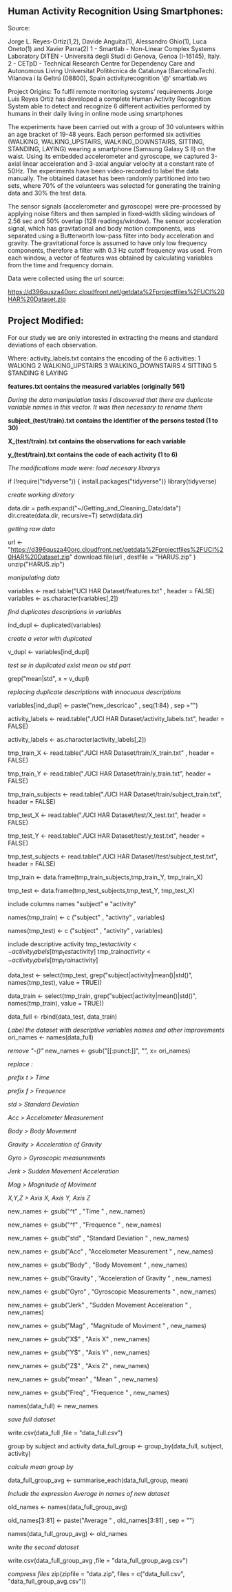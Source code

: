 ## Human Activity Recognition Using Smartphones:


Source:

Jorge L. Reyes-Ortiz(1,2), Davide Anguita(1), Alessandro Ghio(1), Luca Oneto(1) and Xavier Parra(2)
1 - Smartlab - Non-Linear Complex Systems Laboratory
DITEN - Università degli Studi di Genova, Genoa (I-16145), Italy.
2 - CETpD - Technical Research Centre for Dependency Care and Autonomous Living
Universitat Politècnica de Catalunya (BarcelonaTech). Vilanova i la Geltrú (08800), Spain
activityrecognition '@' smartlab.ws

Project Origins:
To fulfil remote monitoring systems’ requirements Jorge Luis Reyes Ortiz has developed a complete Human Activity Recognition System able to detect and recognize 6 different activities performed by humans in their daily living in online mode using smartphones

The experiments have been carried out with a group of 30 volunteers within an age bracket of 19-48 years. Each person performed six activities (WALKING, WALKING_UPSTAIRS, WALKING_DOWNSTAIRS, SITTING, STANDING, LAYING) wearing a smartphone (Samsung Galaxy S II) on the waist. Using its embedded accelerometer and gyroscope, we captured 3-axial linear acceleration and 3-axial angular velocity at a constant rate of 50Hz. The experiments have been video-recorded to label the data manually. The obtained dataset has been randomly partitioned into two sets, where 70% of the volunteers was selected for generating the training data and 30% the test data. 

The sensor signals (accelerometer and gyroscope) were pre-processed by applying noise filters and then sampled in fixed-width sliding windows of 2.56 sec and 50% overlap (128 readings/window). The sensor acceleration signal, which has gravitational and body motion components, was separated using a Butterworth low-pass filter into body acceleration and gravity. The gravitational force is assumed to have only low frequency components, therefore a filter with 0.3 Hz cutoff frequency was used. From each window, a vector of features was obtained by calculating variables from the time and frequency domain.  

Data were collected using the url source:

 https://d396qusza40orc.cloudfront.net/getdata%2Fprojectfiles%2FUCI%20HAR%20Dataset.zip

## Project Modified:
For our study we are only interested in extracting the means and standard deviations of each observation.

Where:
activity_labels.txt contains the encoding of the 6 activities:
1 WALKING
2 WALKING_UPSTAIRS
3 WALKING_DOWNSTAIRS
4 SITTING
5 STANDING
6 LAYING

__features.txt contains the measured variables (originally 561)__

*During the data manipulation tasks I discovered that there are duplicate variable names in this vector.*
*It was then necessary to rename them*

**subject_(test/train).txt contains the identifier of the persons tested (1 to 30)**

**X_(test/train).txt contains the observations for each variable**

**y_(test/train).txt contains the code of each activity (1 to 6)**

*The modifications made were:* 
*load necesary librarys*

if (!require("tidyverse")) {
   install.packages("tidyverse")}
library(tidyverse)

*create working diretory* 

data.dir = path.expand("~/Getting_and_Cleaning_Data/data")
dir.create(data.dir, recursive=T)
setwd(data.dir)

*getting raw data*

url <- "https://d396qusza40orc.cloudfront.net/getdata%2Fprojectfiles%2FUCI%20HAR%20Dataset.zip"
download.file(url , destfile = "HARUS.zip" )
unzip("HARUS.zip")

*manipulating data*

variables <- read.table("UCI HAR Dataset/features.txt" , header = FALSE)
variables <- as.character(variables[,2])  

*find duplicates descriptions in variables*

ind_dupl <- duplicated(variables)

*create a vetor with dupicated*

v_dupl <- variables[ind_dupl]

*test se in duplicated exist mean ou std part*

grep("mean|std", x = v_dupl)

*replacing duplicate descriptions with innocuous descriptions*

variables[ind_dupl] <- paste("new_descricao" , seq(1:84) , sep ="")


activity_labels <- read.table("./UCI HAR Dataset/activity_labels.txt", header = FALSE)

activity_labels <- as.character(activity_labels[,2])  

tmp_train_X <- read.table("./UCI HAR Dataset/train/X_train.txt" , header = FALSE) 

tmp_train_Y <- read.table("./UCI HAR Dataset/train/y_train.txt", header = FALSE) 

tmp_train_subjects <- read.table("./UCI HAR Dataset/train/subject_train.txt", header = FALSE) 


tmp_test_X <- read.table("./UCI HAR Dataset/test/X_test.txt", header = FALSE) 

tmp_test_Y <- read.table("./UCI HAR Dataset/test/y_test.txt", header = FALSE) 

tmp_test_subjects <- read.table("./UCI HAR Dataset//test/subject_test.txt", header = FALSE)  

tmp_train <- data.frame(tmp_train_subjects,tmp_train_Y, tmp_train_X)

tmp_test  <- data.frame(tmp_test_subjects,tmp_test_Y, tmp_test_X)

include columns names "subject" e "activity"

names(tmp_train) <- c ("subject" , "activity" , variables)

names(tmp_test) <- c ("subject" , "activity" , variables)

include descriptive activity 
tmp_test$activity <- activity_labels[tmp_test$activity]
tmp_train$activity <- activity_labels[tmp_train$activity]

data_test <- select(tmp_test,  grep("subject|activity|mean()|std()", names(tmp_test), value = TRUE))

data_train <- select(tmp_train,  grep("subject|activity|mean()|std()", names(tmp_train), value = TRUE))

data_full <- rbind(data_test, data_train) 

*Label the dataset with descriptive variables names and other improvements*
ori_names <- names(data_full)

*remove "-()"*
new_names <- gsub("[[:punct:]]", "", x= ori_names)

*replace :*

 *prefix t > Time* 
 
 *prefix f > Frequence*
 
 *std > Standard Deviation*
 
 *Acc > Accelometer Measurement*
 
 *Body > Body Movement*
 
 *Gravity > Acceleration of Gravity*
 
 *Gyro > Gyroscopic measurements*
 
 *Jerk > Sudden Movement Acceleration*
 
 *Mag > Magnitude of Moviment*
 
 *X,Y,Z > Axis X, Axis Y, Axis Z*
 

new_names <- gsub("^t" , "Time " , new_names)

new_names <- gsub("^f" , "Frequence " , new_names)

new_names <- gsub("std" , "Standard Deviation " , new_names)

new_names <- gsub("Acc" , "Accelometer Measurement  " , new_names)

new_names <- gsub("Body" , "Body Movement " , new_names)

new_names <- gsub("Gravity" , "Acceleration of Gravity " , new_names)

new_names <- gsub("Gyro" , "Gyroscopic Measurements " , new_names)

new_names <- gsub("Jerk" , "Sudden Movement Acceleration " , new_names)

new_names <- gsub("Mag" , "Magnitude of Moviment " , new_names)

new_names <- gsub("X$" , "Axis X" , new_names)

new_names <- gsub("Y$" , "Axis Y" , new_names)

new_names <- gsub("Z$" , "Axis Z" , new_names)

new_names <- gsub("mean" , "Mean " , new_names)

new_names <- gsub("Freq" , "Frequence " , new_names)

names(data_full) <- new_names

*save full dataset*

write.csv(data_full ,file = "data_full.csv")

group by subject and activity
data_full_group <- group_by(data_full, subject, activity)

 *calcule mean group by*

data_full_group_avg <- summarise_each(data_full_group, mean)

*Include the expression Average in names of new dataset*

old_names <- names(data_full_group_avg)

old_names[3:81] <- paste("Average " , old_names[3:81] , sep = "")  

names(data_full_group_avg) <- old_names

 *write the second dataset*

write.csv(data_full_group_avg ,file = "data_full_group_avg.csv")

*compress  files*
zip(zipfile = "data.zip", files = c("data_full.csv", "data_full_group_avg.csv"))
